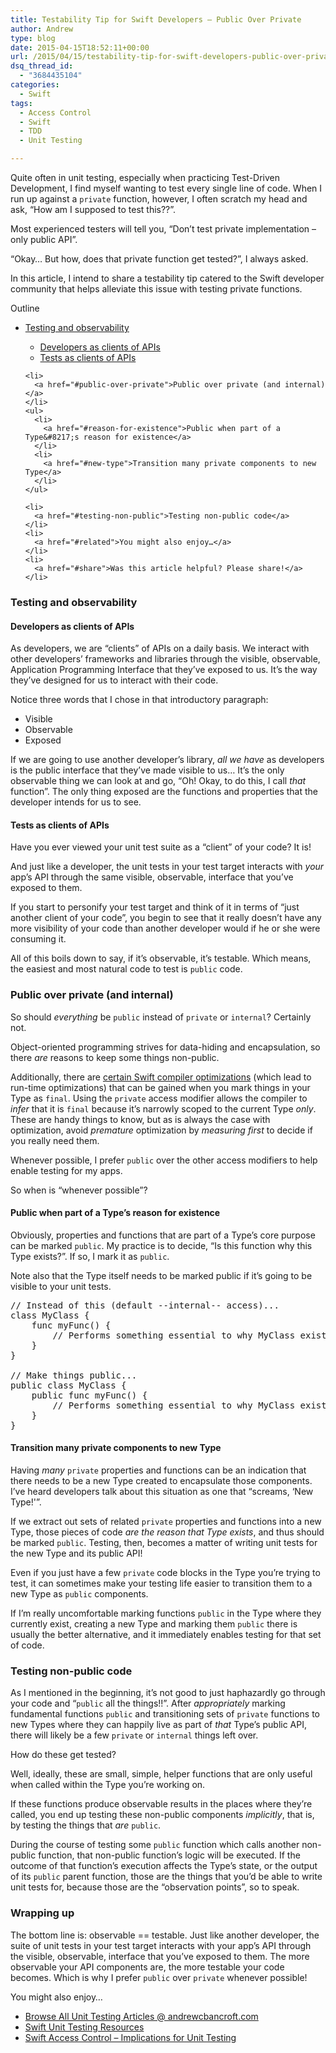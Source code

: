 ```yaml
---
title: Testability Tip for Swift Developers – Public Over Private
author: Andrew
type: blog
date: 2015-04-15T18:52:11+00:00
url: /2015/04/15/testability-tip-for-swift-developers-public-over-private/
dsq_thread_id:
  - "3684435104"
categories:
  - Swift
tags:
  - Access Control
  - Swift
  - TDD
  - Unit Testing

---
```

Quite often in unit testing, especially when practicing Test-Driven Development, I find myself wanting to test every single line of code. When I run up against a `private` function, however, I often scratch my head and ask, &#8220;How am I supposed to test this??&#8221;.

Most experienced testers will tell you, &#8220;Don&#8217;t test private implementation &#8211; only public API&#8221;.

&#8220;Okay&#8230; But how, does that private function get tested?&#8221;, I always asked.

In this article, I intend to share a testability tip catered to the Swift developer community that helps alleviate this issue with testing private functions.

<div class="resources">
  <div class="resources-header">
    Outline
  </div>
  
  <ul class="resources-content">
    <li>
      <a href="#testing-and-observability">Testing and observability</a>
    </li>
    <ul>
      <li>
        <a href="#developers-as-clients-of-apis">Developers as clients of APIs</a>
      </li>
      <li>
        <a href="#tests-as-clients-of-apis">Tests as clients of APIs</a>
      </li>
    </ul>
    
    <li>
      <a href="#public-over-private">Public over private (and internal)</a>
    </li>
    <ul>
      <li>
        <a href="#reason-for-existence">Public when part of a Type&#8217;s reason for existence</a>
      </li>
      <li>
        <a href="#new-type">Transition many private components to new Type</a>
      </li>
    </ul>
    
    <li>
      <a href="#testing-non-public">Testing non-public code</a>
    </li>
    <li>
      <a href="#related">You might also enjoy…</a>
    </li>
    <li>
      <a href="#share">Was this article helpful? Please share!</a>
    </li>
  </ul>
</div>

<a name="testing-and-observability" class="jump-target"></a>

### Testing and observability

<a name="developers-as-clients-of-apis" class="jump-target"></a>

#### Developers as clients of APIs

As developers, we are &#8220;clients&#8221; of APIs on a daily basis. We interact with other developers&#8217; frameworks and libraries through the visible, observable, Application Programming Interface that they&#8217;ve exposed to us. It&#8217;s the way they&#8217;ve designed for us to interact with their code.

Notice three words that I chose in that introductory paragraph:

  * Visible
  * Observable
  * Exposed

If we are going to use another developer&#8217;s library, _all we have_ as developers is the public interface that they&#8217;ve made visible to us&#8230; It&#8217;s the only observable thing we can look at and go, &#8220;Oh! Okay, to do this, I call _that_ function&#8221;. The only thing exposed are the functions and properties that the developer intends for us to see.

<a name="tests-as-clients-of-apis" class="jump-target"></a>

#### Tests as clients of APIs

Have you ever viewed your unit test suite as a &#8220;client&#8221; of your code? It is!

And just like a developer, the unit tests in your test target interacts with _your_ app&#8217;s API through the same visible, observable, interface that you&#8217;ve exposed to them.

If you start to personify your test target and think of it in terms of &#8220;just another client of your code&#8221;, you begin to see that it really doesn&#8217;t have any more visibility of your code than another developer would if he or she were consuming it.

All of this boils down to say, if it&#8217;s observable, it&#8217;s testable. Which means, the easiest and most natural code to test is `public` code.

<a name="public-over-private" class="jump-target"></a>

### Public over private (and internal)

So should _everything_ be `public` instead of `private` or `internal`? Certainly not.

Object-oriented programming strives for data-hiding and encapsulation, so there _are_ reasons to keep some things non-public.

Additionally, there are [certain Swift compiler optimizations][1] (which lead to run-time optimizations) that can be gained when you mark things in your Type as `final`. Using the `private` access modifier allows the compiler to _infer_ that it is `final` because it&#8217;s narrowly scoped to the current Type _only_. These are handy things to know, but as is always the case with optimization, avoid _premature_ optimization by _measuring first_ to decide if you really need them.

Whenever possible, I prefer `public` over the other access modifiers to help enable testing for my apps.

So when is &#8220;whenever possible&#8221;?

<a name="reason-for-existence" class="jump-target"></a>

#### Public when part of a Type&#8217;s reason for existence

Obviously, properties and functions that are part of a Type&#8217;s core purpose can be marked `public`. My practice is to decide, &#8220;Is this function why this Type exists?&#8221;. If so, I mark it as `public`.

Note also that the Type itself needs to be marked public if it&#8217;s going to be visible to your unit tests.

<pre class="lang:swift decode:true " title="Public example" >// Instead of this (default --internal-- access)...
class MyClass {
    func myFunc() {
        // Performs something essential to why MyClass exists
    }
}

// Make things public...
public class MyClass {
    public func myFunc() {
        // Performs something essential to why MyClass exists
    }
}</pre>

<a name="new-type" class="jump-target"></a>

#### Transition many private components to new Type

Having _many_ `private` properties and functions can be an indication that there needs to be a new Type created to encapsulate those components. I&#8217;ve heard developers talk about this situation as one that &#8220;screams, &#8216;New Type!'&#8221;.

If we extract out sets of related `private` properties and functions into a new Type, those pieces of code _are the reason that Type exists_, and thus should be marked `public`. Testing, then, becomes a matter of writing unit tests for the new Type and its public API!

Even if you just have a few `private` code blocks in the Type you&#8217;re trying to test, it can sometimes make your testing life easier to transition them to a new Type as `public` components.

If I&#8217;m really uncomfortable marking functions `public` in the Type where they currently exist, creating a new Type and marking them `public` there is usually the better alternative, and it immediately enables testing for that set of code.

<a name="testing-non-public" class="jump-target"></a>

### Testing non-public code

As I mentioned in the beginning, it&#8217;s not good to just haphazardly go through your code and &#8220;`public` all the things!!&#8221;. After _appropriately_ marking fundamental functions `public` and transitioning sets of `private` functions to new Types where they can happily live as part of _that_ Type&#8217;s public API, there will likely be a few `private` or `internal` things left over.

How do these get tested?

Well, ideally, these are small, simple, helper functions that are only useful when called within the Type you&#8217;re working on.

If these functions produce observable results in the places where they&#8217;re called, you end up testing these non-public components _implicitly_, that is, by testing the things that _are_ `public`.

During the course of testing some `public` function which calls another non-public function, that non-public function&#8217;s logic will be executed. If the outcome of that function&#8217;s execution affects the Type&#8217;s state, or the output of its `public` parent function, those are the things that you&#8217;d be able to write unit tests for, because those are the &#8220;observation points&#8221;, so to speak.

### Wrapping up

The bottom line is: observable == testable. Just like another developer, the suite of unit tests in your test target interacts with your app&#8217;s API through the visible, observable, interface that you&#8217;ve exposed to them. The more observable your API components are, the more testable your code becomes. Which is why I prefer `public` over `private` whenever possible!

<a name="related" class="jump-target"></a>

<div class="resources">
  <div class="resources-header">
    You might also enjoy&#8230;
  </div>
  
  <ul class="resources-content">
    <li>
      <i class="fa fa-angle-right"></i> <a href="http://www.andrewcbancroft.com/tag/unit-testing/" title="Browse All Unit Testing Articles @ andrewcbancroft.com">Browse All Unit Testing Articles @ andrewcbancroft.com</a>
    </li>
    <li>
      <i class="fa fa-angle-right"></i> <a href="http://www.andrewcbancroft.com/2014/12/19/swift-unit-testing-resources/" title="Swift Unit Testing Resources">Swift Unit Testing Resources</a>
    </li>
    <li>
      <i class="fa fa-angle-right"></i> <a href="http://www.andrewcbancroft.com/2014/07/22/swift-access-control-implications-for-unit-testing/" title="Swift Access Control – Implications for Unit Testing">Swift Access Control – Implications for Unit Testing</a>
    </li>
  </ul>
</div>

<a name="share" class="jump-target"></a>

 [1]: https://developer.apple.com/swift/blog/?id=27